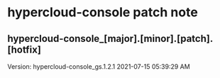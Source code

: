 # hypercloud-console patch note
## hypercloud-console_[major].[minor].[patch].[hotfix]
Version: hypercloud-console_gs.1.2.1
2021-07-15  05:39:29 AM
